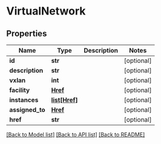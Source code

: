 # VirtualNetwork


## Properties
Name | Type | Description | Notes
------------ | ------------- | ------------- | -------------
**id** | **str** |  | [optional] 
**description** | **str** |  | [optional] 
**vxlan** | **int** |  | [optional] 
**facility** | [**Href**](Href.md) |  | [optional] 
**instances** | [**list[Href]**](Href.md) |  | [optional] 
**assigned_to** | [**Href**](Href.md) |  | [optional] 
**href** | **str** |  | [optional] 

[[Back to Model list]](../README.md#documentation-for-models) [[Back to API list]](../README.md#documentation-for-api-endpoints) [[Back to README]](../README.md)


